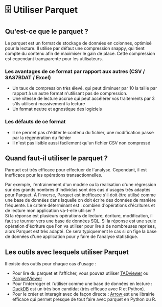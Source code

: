 # 🗄 Utiliser Parquet

## Qu'est-ce que le parquet ?

Le parquet est un format de stockage de données en colonnes, optimisé pour la lecture. Il utilise par défaut une compression snappy, qui tient compte du contenu afin de maximiser le gain de place. Cette compression est cependant transparente pour les utilisateurs.

### Les avantages de ce format par rapport aux autres (CSV / SAS7BDAT / Excel)

* Un taux de compression très élevé, qui peut diminuer par 10 la taille par rapport à un autre format n'utilisant pas de compression.
* Une vitesse de lecture accrue qui peut accélérer vos traitements par 3 s'ils utilisent massivement la lecture
* Un format neutre et agnostique des logiciels

### Les défauts de ce format

* Il ne permet pas d'éditer le contenu du fichier, une modification passe par la régénération du fichier
* Il n'est pas lisible aussi facilement qu'un fichier CSV non compressé

## Quand faut-il utiliser le parquet ?

Parquet est très efficace pour effectuer de l'analyse. Cependant, il est inefficace pour les opérations transactionnelles.&#x20;

Par exemple, l'entrainement d'un modèle ou la réalisation d'une régression sur des grands nombres d'individus sont des cas d'usages très adaptés pour Parquet. À l'inverse, Parquet est inefficace s'il doit être utilisé comme une base de données dans laquelle on doit écrire des données de manière fréquente. Le critère déterminant est : combien d'opérations d'écritures et de lecture mon application va-t-elle utiliser ?\
Si la réponse est plusieurs opérations de lecture, écriture, modification, il faut se tourner vers [une base de données SQL](utiliser-une-base-sql/). Si la réponse est une seule opération d'écriture que l'on va utiliser pour lire à de nombreuses reprises, alors Parquet est très adapté. Ce sera typiquement le cas si on fige la base de données d'une application pour y faire de l'analyse statistique.

## Les outils avec lesquels utiliser Parquet

Il existe des outils pour chaque cas d'usage :&#x20;

* Pour lire du parquet et l'afficher, vous pouvez utiliser [TADviewer](https://www.tadviewer.com/) ou [ParquetViewer](https://github.com/mukunku/ParquetViewer)
* Pour l'interroger et l'utiliser comme une base de données en lecture : [DuckDB](utiliser-duckdb/) est un très bon candidat (très efficace avec R et Python).
* Pour le créer et interagir avec de façon directe : [Arrow ](https://arrow.apache.org/docs/python/parquet.html)est une librairie efficace qui permet presque de tout faire avec parquet en Python ou R.
